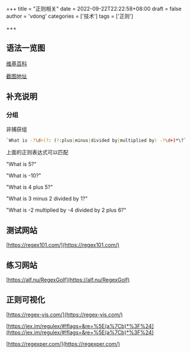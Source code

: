 +++
title = "正则相关"
date = 2022-09-22T22:22:58+08:00
draft = false
author = 'vdong'
categories = ['技术']
tags = ['正则']

+++

## 语法一览图

[维基百科](https://zh.wikipedia.org/wiki/%E6%AD%A3%E5%88%99%E8%A1%A8%E8%BE%BE%E5%BC%8F)

[截图地址](https://cdn.nlark.com/yuque/0/2022/jpeg/215704/1663857012372-126b1a3e-c3c0-420e-b253-ff013e13f76d.jpeg)

## 补充说明
### 分组

非捕获组

```sh
`What is -?\d+(?: (?:plus|minus|divided by|multiplied by) -?\d+)*\?`
```

上面的正则表达式可以匹配

"What is 5?"

"What is -10?"

"What is 4 plus 5?"

"What is 3 minus 2 divided by 1?"

"What is -2 multiplied by -4 divided by 2 plus 6?"

## 测试网站
[https://regex101.com/](https://regex101.com/)

## 练习网站
[https://alf.nu/RegexGolf](https://alf.nu/RegexGolf)

## 正则可视化
[https://regex-vis.com/](https://regex-vis.com/)

[https://jex.im/regulex/#!flags=&re=%5E(a%7Cb)*%3F%24](https://jex.im/regulex/#!flags=&re=%5E(a%7Cb)*%3F%24)

[https://regexper.com/](https://regexper.com/)

